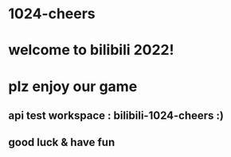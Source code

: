 # 1024-cheers

# welcome to bilibili 2022!

# plz enjoy our game

## api test workspace : bilibili-1024-cheers :)

## good luck & have fun

